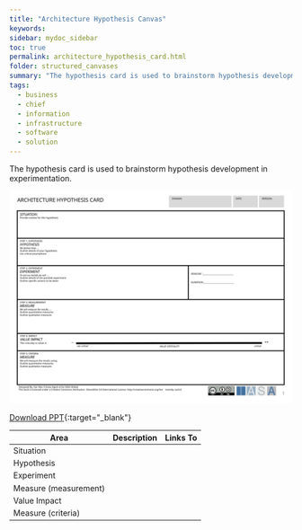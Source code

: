 ```yaml
---
title: "Architecture Hypothesis Canvas"
keywords: 
sidebar: mydoc_sidebar
toc: true
permalink: architecture_hypothesis_card.html
folder: structured_canvases
summary: "The hypothesis card is used to brainstorm hypothesis development in experimentation."
tags: 
  - business
  - chief
  - information
  - infrastructure
  - software
  - solution
---
```


The hypothesis card is used to brainstorm hypothesis development in experimentation.

![image001](media/architecture_hypothesis_card001.svg)

[Download PPT](media/ppt/architecture_hypothesis_card.ppt){:target="_blank"}

| Area                  | Description | Links To |
| --------------------- | ----------- | -------- |
| Situation             |             |          |
| Hypothesis            |             |          |
| Experiment            |             |          |
| Measure (measurement) |             |          |
| Value Impact          |             |          |
| Measure (criteria)    |             |          |